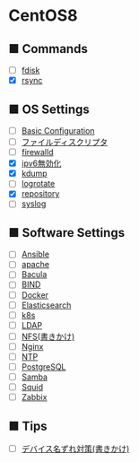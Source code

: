# CentOS8
## ■ Commands
- [ ] [fdisk](https://github.com/thetaru/memorandum/edit/master/OS/Linux/CentOS8/fdisk)
- [x] [rsync](https://github.com/thetaru/memorandum/edit/master/OS/Linux/CentOS8/rsync)
## ■ OS Settings
- [ ] [Basic Configuration](https://github.com/thetaru/memorandum/edit/master/OS/Linux/CentOS8/settings)
- [ ] [ファイルディスクリプタ](https://github.com/thetaru/memorandum/edit/master/OS/Linux/CentOS8/filedescriptor)
- [ ] [firewalld](https://github.com/thetaru/memorandum/edit/master/OS/Linux/CentOS8/firewalld)
- [x] [ipv6無効化](https://github.com/thetaru/memorandum/edit/master/OS/Linux/CentOS8/Ipv6無効化)
- [x] [kdump](https://github.com/thetaru/memorandum/edit/master/OS/Linux/CentOS8/kdump)
- [ ] [logrotate](https://github.com/thetaru/memorandum/edit/master/OS/Linux/CentOS8/Logrotate)
- [x] [repository](https://github.com/thetaru/memorandum/edit/master/OS/Linux/CentOS8/repository)
- [ ] [syslog](https://github.com/thetaru/memorandum/edit/master/OS/Linux/CentOS8/syslog)
## ■ Software Settings
- [ ] [Ansible](https://github.com/thetaru/memorandum/edit/master/OS/Linux/CentOS8/Ansible)
- [ ] [apache](https://github.com/thetaru/memorandum/edit/master/OS/Linux/CentOS8/apache)
- [ ] [Bacula](https://github.com/thetaru/memorandum/edit/master/OS/Linux/CentOS8/Bacula)
- [ ] [BIND](https://github.com/thetaru/memorandum/edit/master/OS/Linux/CentOS8/BIND)
- [ ] [Docker](https://github.com/thetaru/memorandum/edit/master/OS/Linux/CentOS8/Docker)
- [ ] [Elasticsearch](https://github.com/thetaru/memorandum/edit/master/OS/Linux/CentOS8/Elasticsearch)
- [ ] [k8s](https://github.com/thetaru/memorandum/edit/master/OS/Linux/CentOS8/k8s)
- [ ] [LDAP](https://github.com/thetaru/memorandum/edit/master/OS/Linux/CentOS8/LDAP)
- [ ] [NFS(書きかけ)](https://github.com/thetaru/memorandum/edit/master/OS/Linux/CentOS8/nfs)
- [ ] [Nginx](https://github.com/thetaru/memorandum/edit/master/OS/Linux/CentOS8/Nginx)
- [ ] [NTP](https://github.com/thetaru/memorandum/edit/master/OS/Linux/CentOS8/NTP)
- [ ] [PostgreSQL](https://github.com/thetaru/memorandum/edit/master/OS/Linux/CentOS8/PostgreSQL)
- [ ] [Samba](https://github.com/thetaru/memorandum/edit/master/OS/Linux/CentOS8/Samba)
- [ ] [Squid](https://github.com/thetaru/memorandum/edit/master/OS/Linux/CentOS8/Squid)
- [ ] [Zabbix](https://github.com/thetaru/memorandum/edit/master/OS/Linux/CentOS8/Zabbix)
## ■ Tips
- [ ] [デバイス名ずれ対策(書きかけ)](https://github.com/thetaru/memorandum/edit/master/OS/Linux/CentOS8/device_align)
